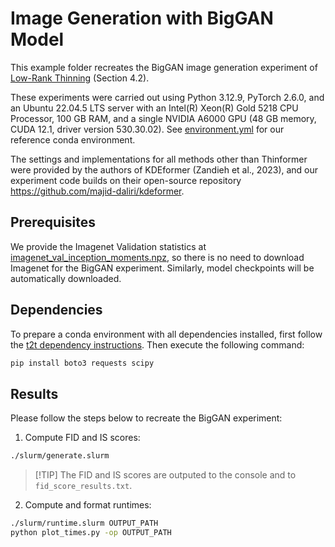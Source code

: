 # Image Generation with BigGAN Model

This example folder recreates the BigGAN image generation experiment of [Low-Rank Thinning](https://arxiv.org/pdf/2502.12063) (Section 4.2).

These experiments were carried out using Python 3.12.9, PyTorch 2.6.0, and an Ubuntu 22.04.5 LTS server with an Intel(R) Xeon(R) Gold 5218 CPU Processor, 100 GB RAM, and a single NVIDIA A6000 GPU (48 GB memory, CUDA 12.1, driver version 530.30.02). See [environment.yml](./environment.yml) for our reference conda environment.

The settings and implementations for all methods other than Thinformer were provided by the authors of KDEformer (Zandieh et al., 2023), and our experiment code builds on their open-source repository https://github.com/majid-daliri/kdeformer.

## Prerequisites

We provide the Imagenet Validation statistics at [imagenet_val_inception_moments.npz](./imagenet_val_inception_moments.npz), so there is no need to download Imagenet for the BigGAN experiment. Similarly, model checkpoints will be automatically downloaded.

## Dependencies

To prepare a conda environment with all dependencies installed, first follow the [t2t dependency instructions](../t2t/README.md#dependencies). Then execute the following command: 
```bash
pip install boto3 requests scipy
```

## Results

Please follow the steps below to recreate the BigGAN experiment:

1. Compute FID and IS scores:

```bash
./slurm/generate.slurm
```

> \[!TIP\]
> The FID and IS scores are outputed to the console and to `fid_score_results.txt`.

2. Compute and format runtimes:
```bash
./slurm/runtime.slurm OUTPUT_PATH
python plot_times.py -op OUTPUT_PATH
```
